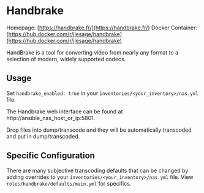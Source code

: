 
# Handbrake

Homepage: [https://handbrake.fr/](https://handbrake.fr/)
Docker Container: [https://hub.docker.com/r/jlesage/handbrake](https://hub.docker.com/r/jlesage/handbrake)

HandBrake is a tool for converting video from nearly any format to a selection of modern, widely supported codecs.

## Usage

Set `handbrake_enabled: true` in your `inventories/<your_inventory>/nas.yml` file.

The Handbrake web interface can be found at http://ansible_nas_host_or_ip:5801.

Drop files into dump/transcode and they will be automatically transcoded and put in dump/transcoded.

## Specific Configuration

There are many subjective transcoding defaults that can be changed by adding overrides to your `inventories/<your_inventory>/nas.yml` file. View `roles/handbrake/defaults/main.yml` for specifics.
